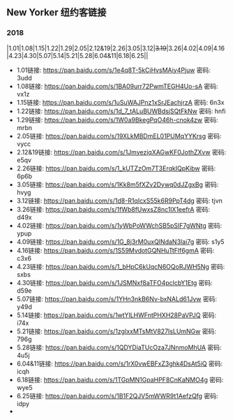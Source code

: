 ## New Yorker 纽约客链接

### 2018
|1.01|1.08|1.15|1.22|1.29|2.05|2.12&19|2.26|3.05|3.12|~~3.19~~|3.26|4.02|4.09|4.16|4.23|4.30|5.07|5.14|5.21|5.28|6.04&11|6.18|6.25||

- 1.01链接: https://pan.baidu.com/s/1e4q8T-5kCiHvsMAiy4Pjuw 密码: 3udd
- 1.08链接: https://pan.baidu.com/s/1BA09urr72PwmTEGH4Uo-sA 密码: vx1z
- 1.15链接: https://pan.baidu.com/s/1uSuWAJPnz1xSrJEachjrzA 密码: 6n3x
- 1.22链接: https://pan.baidu.com/s/1d_7_tALuBUWBdsjSQtFkNw 密码: hnfi
- 1.29链接: https://pan.baidu.com/s/1W0a9BkegPqO46h-cnok4zw 密码: mrbn
- 2.05链接: https://pan.baidu.com/s/19XLkMBDmEL01PUMqYYKrsg 密码: vycc
- 2.12&19链接: https://pan.baidu.com/s/1JmyezjqXAGwKF0JothZXvw 密码: e5qv
- 2.26链接: https://pan.baidu.com/s/1_kUTZzOm7T3ErqkIQpKibw 密码: 6p6b
- 3.05链接: https://pan.baidu.com/s/1Kk8m5fXZv2Dywq0dJZgxBg 密码: hvyg
- 3.12链接: https://pan.baidu.com/s/1d8-R1qIcxS55k6R9PpT4dg 密码: tjvn
- 3.26链接: https://pan.baidu.com/s/1fWb8fUwxsZ8nc1lX1eefrA 密码: d49x
- 4.02链接: https://pan.baidu.com/s/1yWbPoWWchSB5pSlF7gWNtg 密码: ypup
- 4.09链接: https://pan.baidu.com/s/1G_8j3rM0uxQINdaN3Iai7g 密码: s1y5
- 4.16链接: https://pan.baidu.com/s/1S59MvdotGQNHuTtFlf6gmA 密码: c3x6
- 4.23链接: https://pan.baidu.com/s/1_bHpC6kUqcN6OQoRJWH5Ng 密码: sxbs
- 4.30链接: https://pan.baidu.com/s/1JSMNxf8aTFO4pclcbY1Etg 密码: d59e
- 5.07链接: https://pan.baidu.com/s/1YHn3nkB6Nv-bxNALd61Jyw 密码: y49d
- 5.14链接: https://pan.baidu.com/s/1wtYILHWFntPHXH28PaVPJQ 密码: i74x
- 5.21链接: https://pan.baidu.com/s/1zgIxxMTsMtV827IsLUmNGw 密码: 796g
- 5.28链接: https://pan.baidu.com/s/1QDYDiaTUcOza7JNnmoMhUA 密码: 4u5j
- 6.04&11链接: https://pan.baidu.com/s/1rX0vwEBFxZ3ghk4DsAt5iQ 密码: icqh
- 6.18链接: https://pan.baidu.com/s/1TGpMN1GpaHPF8CnKaNMO4g 密码: wye5
- 6.25链接: https://pan.baidu.com/s/1B1F2QJV5mWWR9t1AefzQfg 密码: idpy
- 
